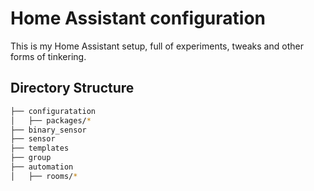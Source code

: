 # Home Assistant configuration

This is my Home Assistant setup, full of experiments, tweaks and other forms of tinkering.

## Directory Structure

```bash
├── configuratation
│   ├── packages/*
├── binary_sensor
├── sensor
├── templates
├── group
├── automation
│   ├── rooms/*
```
